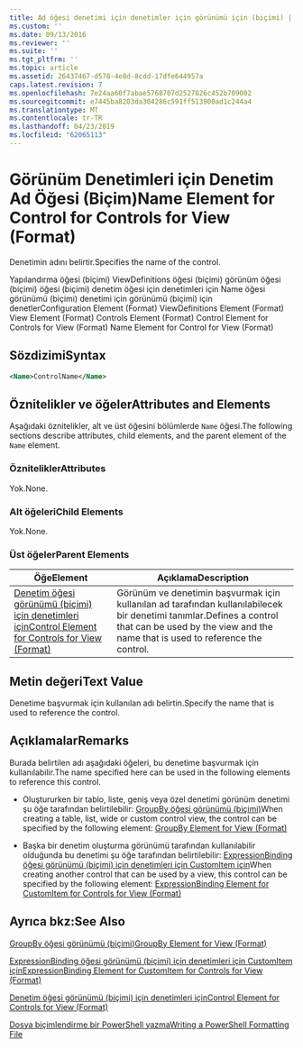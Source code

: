 ```yaml
---
title: Ad öğesi denetimi için denetimler için görünümü için (biçimi) | Microsoft Docs
ms.custom: ''
ms.date: 09/13/2016
ms.reviewer: ''
ms.suite: ''
ms.tgt_pltfrm: ''
ms.topic: article
ms.assetid: 26437467-d578-4e8d-8cdd-17dfe644957a
caps.latest.revision: 7
ms.openlocfilehash: 7e24aa60f7abae5768707d2527826c452b709002
ms.sourcegitcommit: e7445ba8203da304286c591ff513900ad1c244a4
ms.translationtype: MT
ms.contentlocale: tr-TR
ms.lasthandoff: 04/23/2019
ms.locfileid: "62065113"
---
```

# <a name="name-element-for-control-for-controls-for-view-format"></a><span data-ttu-id="55ade-102">Görünüm Denetimleri için Denetim Ad Öğesi (Biçim)</span><span class="sxs-lookup"><span data-stu-id="55ade-102">Name Element for Control for Controls for View (Format)</span></span>

<span data-ttu-id="55ade-103">Denetimin adını belirtir.</span><span class="sxs-lookup"><span data-stu-id="55ade-103">Specifies the name of the control.</span></span>

<span data-ttu-id="55ade-104">Yapılandırma öğesi (biçimi) ViewDefinitions öğesi (biçimi) görünüm öğesi (biçimi) öğesi (biçimi) denetim öğesi için denetimleri için Name öğesi görünümü (biçimi) denetimi için görünümü (biçimi) için denetler</span><span class="sxs-lookup"><span data-stu-id="55ade-104">Configuration Element (Format) ViewDefinitions Element (Format) View Element (Format) Controls Element (Format) Control Element for Controls for View (Format) Name Element for Control for View (Format)</span></span>

## <a name="syntax"></a><span data-ttu-id="55ade-105">Sözdizimi</span><span class="sxs-lookup"><span data-stu-id="55ade-105">Syntax</span></span>

```xml
<Name>ControlName</Name>
```

## <a name="attributes-and-elements"></a><span data-ttu-id="55ade-106">Öznitelikler ve öğeler</span><span class="sxs-lookup"><span data-stu-id="55ade-106">Attributes and Elements</span></span>

<span data-ttu-id="55ade-107">Aşağıdaki öznitelikler, alt ve üst öğesini bölümlerde `Name` öğesi.</span><span class="sxs-lookup"><span data-stu-id="55ade-107">The following sections describe attributes, child elements, and the parent element of the `Name` element.</span></span>

### <a name="attributes"></a><span data-ttu-id="55ade-108">Öznitelikler</span><span class="sxs-lookup"><span data-stu-id="55ade-108">Attributes</span></span>

<span data-ttu-id="55ade-109">Yok.</span><span class="sxs-lookup"><span data-stu-id="55ade-109">None.</span></span>

### <a name="child-elements"></a><span data-ttu-id="55ade-110">Alt öğeleri</span><span class="sxs-lookup"><span data-stu-id="55ade-110">Child Elements</span></span>

<span data-ttu-id="55ade-111">Yok.</span><span class="sxs-lookup"><span data-stu-id="55ade-111">None.</span></span>

### <a name="parent-elements"></a><span data-ttu-id="55ade-112">Üst öğeler</span><span class="sxs-lookup"><span data-stu-id="55ade-112">Parent Elements</span></span>

|<span data-ttu-id="55ade-113">Öğe</span><span class="sxs-lookup"><span data-stu-id="55ade-113">Element</span></span>|<span data-ttu-id="55ade-114">Açıklama</span><span class="sxs-lookup"><span data-stu-id="55ade-114">Description</span></span>|
|-------------|-----------------|
|[<span data-ttu-id="55ade-115">Denetim öğesi görünümü (biçimi) için denetimleri için</span><span class="sxs-lookup"><span data-stu-id="55ade-115">Control Element for Controls for View (Format)</span></span>](./control-element-for-controls-for-view-format.md)|<span data-ttu-id="55ade-116">Görünüm ve denetimin başvurmak için kullanılan ad tarafından kullanılabilecek bir denetimi tanımlar.</span><span class="sxs-lookup"><span data-stu-id="55ade-116">Defines a control that can be used by the view and the name that is used to reference the control.</span></span>|

## <a name="text-value"></a><span data-ttu-id="55ade-117">Metin değeri</span><span class="sxs-lookup"><span data-stu-id="55ade-117">Text Value</span></span>

<span data-ttu-id="55ade-118">Denetime başvurmak için kullanılan adı belirtin.</span><span class="sxs-lookup"><span data-stu-id="55ade-118">Specify the name that is used to reference the control.</span></span>

## <a name="remarks"></a><span data-ttu-id="55ade-119">Açıklamalar</span><span class="sxs-lookup"><span data-stu-id="55ade-119">Remarks</span></span>

<span data-ttu-id="55ade-120">Burada belirtilen adı aşağıdaki öğeleri, bu denetime başvurmak için kullanılabilir.</span><span class="sxs-lookup"><span data-stu-id="55ade-120">The name specified here can be used in the following elements to reference this control.</span></span>

- <span data-ttu-id="55ade-121">Oluştururken bir tablo, liste, geniş veya özel denetimi görünüm denetimi şu öğe tarafından belirtilebilir: [GroupBy öğesi görünümü (biçimi)](./groupby-element-for-view-format.md)</span><span class="sxs-lookup"><span data-stu-id="55ade-121">When creating a table, list, wide or custom control view, the control can be specified by the following element: [GroupBy Element for View (Format)](./groupby-element-for-view-format.md)</span></span>

- <span data-ttu-id="55ade-122">Başka bir denetim oluşturma görünümü tarafından kullanılabilir olduğunda bu denetimi şu öğe tarafından belirtilebilir: [ExpressionBinding öğesi görünümü (biçimi) için denetimleri için CustomItem için](./expressionbinding-element-for-customitem-for-controls-for-view-format.md)</span><span class="sxs-lookup"><span data-stu-id="55ade-122">When creating another control that can be used by a view, this control can be specified by the following element: [ExpressionBinding Element for CustomItem for Controls for View (Format)](./expressionbinding-element-for-customitem-for-controls-for-view-format.md)</span></span>

## <a name="see-also"></a><span data-ttu-id="55ade-123">Ayrıca bkz:</span><span class="sxs-lookup"><span data-stu-id="55ade-123">See Also</span></span>

[<span data-ttu-id="55ade-124">GroupBy öğesi görünümü (biçimi)</span><span class="sxs-lookup"><span data-stu-id="55ade-124">GroupBy Element for View (Format)</span></span>](./groupby-element-for-view-format.md)

[<span data-ttu-id="55ade-125">ExpressionBinding öğesi görünümü (biçimi) için denetimleri için CustomItem için</span><span class="sxs-lookup"><span data-stu-id="55ade-125">ExpressionBinding Element for CustomItem for Controls for View (Format)</span></span>](./expressionbinding-element-for-customitem-for-controls-for-view-format.md)

[<span data-ttu-id="55ade-126">Denetim öğesi görünümü (biçimi) için denetimleri için</span><span class="sxs-lookup"><span data-stu-id="55ade-126">Control Element for Controls for View (Format)</span></span>](./control-element-for-controls-for-view-format.md)

[<span data-ttu-id="55ade-127">Dosya biçimlendirme bir PowerShell yazma</span><span class="sxs-lookup"><span data-stu-id="55ade-127">Writing a PowerShell Formatting File</span></span>](./writing-a-powershell-formatting-file.md)
